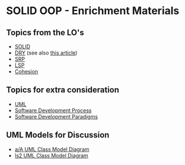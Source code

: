 # SOLID OOP - Enrichment Materials

## Topics from the LO's

- [SOLID](https://en.wikipedia.org/wiki/SOLID)
- [DRY](https://en.wikipedia.org/wiki/Don%27t_repeat_yourself)
  (see also [this article](http://wiki.c2.com/?DontRepeatYourself))
- [SRP](https://en.wikipedia.org/wiki/Single-responsibility_principle)
- [LSP](https://en.wikipedia.org/wiki/Behavioral_subtyping)
- [Cohesion](<https://en.wikipedia.org/wiki/Cohesion_(computer_science)>)

## Topics for extra consideration

- [UML](https://en.wikipedia.org/wiki/Unified_Modeling_Language)
- [Software Development Process](https://en.wikipedia.org/wiki/Software_development_process)
- [Software Development Paradigms](https://en.wikipedia.org/wiki/Programming_paradigm)

## UML Models for Discussion

- [a/A UML Class Model Diagram](./aa-class-diagram.pdf)
- [ls2 UML Class Model Diagram](./ls2.pdf)
